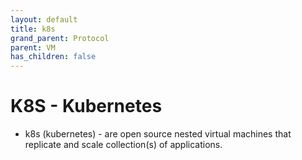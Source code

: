 ```yaml
---
layout: default
title: k8s
grand_parent: Protocol
parent: VM
has_children: false
---
```

# K8S - Kubernetes
- k8s (kubernetes) - are open source nested virtual machines that replicate and scale collection(s) of applications.